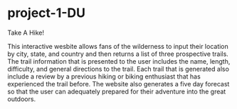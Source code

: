 # project-1-DU

Take A Hike!

This interactive wesbite allows fans of the wilderness to input their location by city, state, and country and then returns a list of three prospective trails. The trail information that is presented to the user includes the name, length, difficulty, and general directions to the trail. Each trail that is generated also include a review by a previous hiking or biking enthusiast that has experienced the trail before. The website also generates a five day forecast so that the user can adequately prepared for their adventure into the great outdoors.


